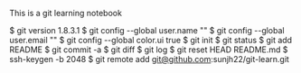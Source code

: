 This is a git learning notebook

$ git version 1.8.3.1
$ git config --global user.name ""
$ git config --global user.email ""
$ git config --global color.ui true
$ git init
$ git status
$ git add README
$ git commit -a
$ git diff
$ git log
$ git reset HEAD README.md
$ ssh-keygen -b 2048
$ git remote add git@github.com:sunjh22/git-learn.git
